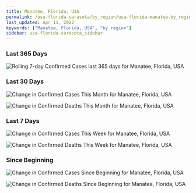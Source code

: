 ```yaml
---
title: Manatee, Florida, USA
permalink: /usa-florida-sarasota/by_region/usa-florida-manatee-by_region.html
last_updated: Apr 11, 2022
keywords: ["Manatee, Florida, USA", "by region"]
sidebar: usa-florida-sarasota_sidebar
---
```


<h3>Last 365 Days</h3>

![Rolling 7-day Confirmed Cases last 365 days for Manatee, Florida, USA](/covid_tracker/images/graphs/usa-florida-manatee-weekly_totals_graph.png)

<h3>Last 30 Days</h3>

![Change in Confirmed Cases This Month for Manatee, Florida, USA](/covid_tracker/images/graphs/usa-florida-manatee-delta_confirmed-30_days_graph.png)

![Change in Confirmed Deaths This Month for Manatee, Florida, USA](/covid_tracker/images/graphs/usa-florida-manatee-delta_deaths-30_days_graph.png)

<h3>Last 7 Days</h3>

![Change in Confirmed Cases This Week for Manatee, Florida, USA](/covid_tracker/images/graphs/usa-florida-manatee-delta_confirmed-7_days_graph.png)

![Change in Confirmed Deaths This Week for Manatee, Florida, USA](/covid_tracker/images/graphs/usa-florida-manatee-delta_deaths-7_days_graph.png)

<h3>Since Beginning</h3>

![Change in Confirmed Cases Since Beginning for Manatee, Florida, USA](/covid_tracker/images/graphs/usa-florida-manatee-delta_confirmed-since_beginning_graph.png)

![Change in Confirmed Deaths Since Beginning for Manatee, Florida, USA](/covid_tracker/images/graphs/usa-florida-manatee-delta_deaths-since_beginning_graph.png)
